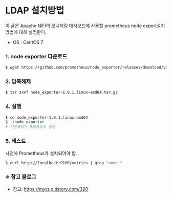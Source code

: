 # LDAP 설치방법
이 글은 Apache NiFi의 모니터링 대시보드에 사용할 prometheus node export설치방법에 대해 설명한다. <br/>
- OS : CentOS 7

### 1. node exporter 다운로드
```bash
$ wget https://github.com/prometheus/node_exporter/releases/download/v1.0.1/node_exporter-1.0.1.linux-amd64.tar.gz
```
### 2. 압축해제
```bash
$ tar zxvf node_exporter-1.0.1.linux-amd64.tar.gz
```
### 4. 실행
```bash
$ cd node_exporter-1.0.1.linux-amd64
$ ./node_exporter
# 기본포트는 9100으로 설정
```

### 5. 테스트
사전에 Prometheus가 설치되어야 함.
```bash
$ curl http://localhost:9100/metrics | grep "node_"
```

### ※ 참고 블로그
- 참고: https://mycup.tistory.com/320
